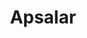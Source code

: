 ---
blog: https://apsalar.com/blog
facebook: https://facebook.com/apsalarinc
googleplus: https://plus.google.com/111003925887872598494
linkedin: https://linkedin.com/company/apsalar
logohandle: apsalar
sort: apsalar
title: Apsalar
twitter: https://x.com/apsalarinc
website: https://apsalar.com/
---